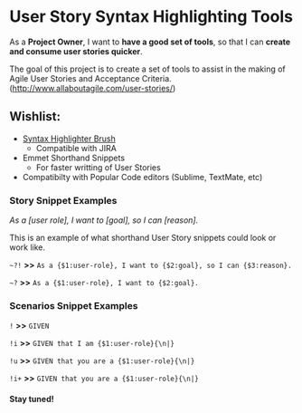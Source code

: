 # User Story Syntax Highlighting Tools

As a **Project Owner**, I want to **have a good set of tools**, so that I can **create and consume user stories quicker**.

The goal of this project is to create a set of tools to assist in the making of Agile User Stories and Acceptance Criteria. (http://www.allaboutagile.com/user-stories/)

## Wishlist:

 - [Syntax Highlighter Brush](https://github.com/syntaxhighlighter)
    - Compatible with JIRA
 - Emmet Shorthand Snippets
    - For faster writting of User Stories
 - Compatibilty with Popular Code editors (Sublime, TextMate, etc)


### Story Snippet Examples
 
*As a [user role], I want to [goal], so I can [reason].*

This is an example of what shorthand User Story snippets could look or work like.

`~?!` **>>** `As a {$1:user-role}, I want to {$2:goal}, so I can {$3:reason}.`

`~?`    **>>** `As a {$1:user-role}, I want to {$2:goal}.`


### Scenarios Snippet Examples

`!`    **>>** `GIVEN`

`!i`   **>>** `GIVEN that I am {$1:user-role}{\n|}`

`!u`   **>>** `GIVEN that you are a {$1:user-role}{\n|}`

`!i+`   **>>** `GIVEN that you are a {$1:user-role}{\n|}`


#### Stay tuned!